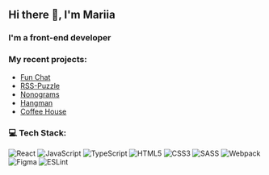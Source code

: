 ## Hi there 👋, I'm Mariia
### I'm a front-end developer
### My recent projects:
- <a href="https://rolling-scopes-school.github.io/filisinia-JSFE2023Q4/fun-chat/#/login" target="_blank">Fun Chat</a>
- <a href="https://rolling-scopes-school.github.io/filisinia-JSFE2023Q4/rss-puzzle" target="_blank">RSS-Puzzle</a>
- <a href="https://rolling-scopes-school.github.io/filisinia-JSFE2023Q4/nonograms/" target="_blank">Nonograms</a>
- <a href="https://rolling-scopes-school.github.io/filisinia-JSFE2023Q4/hangman/" target="_blank">Hangman</a>
- <a href="https://rolling-scopes-school.github.io/filisinia-JSFE2023Q4/coffee-house/main/" target="_blank">Coffee House</a>
### 💻 Tech Stack:
![React](https://img.shields.io/badge/react-%2320232a.svg?style=for-the-badge&logo=react&logoColor=%2361DAFB) ![JavaScript](https://img.shields.io/badge/javascript-%23323330.svg?style=for-the-badge&logo=javascript&logoColor=%23F7DF1E) ![TypeScript](https://img.shields.io/badge/typescript-%23007ACC.svg?style=for-the-badge&logo=typescript&logoColor=white) ![HTML5](https://img.shields.io/badge/html5-%23E34F26.svg?style=for-the-badge&logo=html5&logoColor=white) ![CSS3](https://img.shields.io/badge/css3-%231572B6.svg?style=for-the-badge&logo=css3&logoColor=white) ![SASS](https://img.shields.io/badge/SASS-hotpink.svg?style=for-the-badge&logo=SASS&logoColor=white) ![Webpack](https://img.shields.io/badge/webpack-%238DD6F9.svg?style=for-the-badge&logo=webpack&logoColor=black) ![Figma](https://img.shields.io/badge/figma-%23F24E1E.svg?style=for-the-badge&logo=figma&logoColor=white) ![ESLint](https://img.shields.io/badge/ESLint-4B3263?style=for-the-badge&logo=eslint&logoColor=white)
